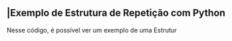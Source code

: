  ## |Exemplo de Estrutura de Repetição com Python 

   Nesse código, é possível ver um exemplo de uma Estrutur
 
